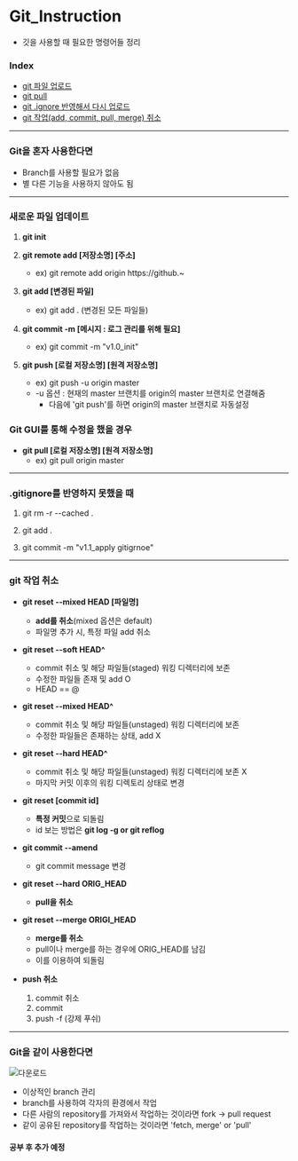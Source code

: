 # Git_Instruction
- 깃을 사용할 때 필요한 명령어들 정리

### Index
- [git 파일 업로드](https://github.com/KimUJin3359/Git_Instruction#%EC%83%88%EB%A1%9C%EC%9A%B4-%ED%8C%8C%EC%9D%BC-%EC%97%85%EB%8D%B0%EC%9D%B4%ED%8A%B8)
- [git pull](https://github.com/KimUJin3359/Git_Instruction#git-gui%EB%A5%BC-%ED%86%B5%ED%95%B4-%EC%88%98%EC%A0%95%EC%9D%84-%ED%96%88%EC%9D%84-%EA%B2%BD%EC%9A%B0)
- [git .ignore 반영해서 다시 업로드](https://github.com/KimUJin3359/Git_Instruction#gitignore%EB%A5%BC-%EB%B0%98%EC%98%81%ED%95%98%EC%A7%80-%EB%AA%BB%ED%96%88%EC%9D%84-%EB%95%8C)
- [git 작업(add, commit, pull, merge) 취소](https://github.com/KimUJin3359/Git_Instruction#git-%EC%9E%91%EC%97%85-%EC%B7%A8%EC%86%8C)

---

### Git을 혼자 사용한다면
- Branch를 사용할 필요가 없음
- 별 다른 기능을 사용하지 않아도 됨

---

### 새로운 파일 업데이트
1) **git init**

2) **git remote add [저장소명] [주소]**
   - ex) git remote add origin https://github.~

3) **git add [변경된 파일]**
   - ex) git add . (변경된 모든 파일들)

4) **git commit -m [메시지 : 로그 관리를 위해 필요]**
   - ex) git commit -m "v1.0_init"

5) **git push [로컬 저장소명] [원격 저장소명]**
   - ex) git push -u origin master
   - -u 옵션 : 현재의 master 브랜치를 origin의 master 브랜치로 연결해줌 
      - 다음에 'git push'를 하면 origin의 master 브랜치로 자동설정

### Git GUI를 통해 수정을 했을 경우
- **git pull [로컬 저장소명] [원격 저장소명]**
  - ex) git pull origin master

---

### .gitignore를 반영하지 못했을 때 
1) git rm -r --cached .

2) git add .

3) git commit -m "v1.1_apply gitigrnoe"

---

### git 작업 취소
- **git reset --mixed HEAD [파일명]**
  - **add를 취소**(mixed 옵션은 default)
  - 파일명 추가 시, 특정 파일 add 취소

- **git reset --soft HEAD^**
  - commit 취소 및 해당 파일들(staged) 워킹 디렉터리에 보존
  - 수정한 파일들 존재 및 add O
  - HEAD == @

- **git reset --mixed HEAD^**
  - commit 취소 및 해당 파일들(unstaged) 워킹 디렉터리에 보존
  - 수정한 파일들은 존재하는 상태, add X

- **git reset --hard HEAD^**
  - commit 취소 및 해당 파일들(unstaged) 워킹 디렉터리에 보존 X
  - 마지막 커밋 이후의 워킹 디렉토리 상태로 변경

- **git reset [commit id]**
  - **특정 커밋**으로 되돌림
  - id 보는 방법은 **git log -g or git reflog**

- **git commit --amend**
  - git commit message 변경

- **git reset --hard ORIG_HEAD**
  - **pull을 취소**

- **git reset --merge ORIGI_HEAD**
  - **merge를 취소**
  - pull이나 merge를 하는 경우에 ORIG_HEAD를 남김
  - 이를 이용하여 되돌림

- **push 취소**
  1) commit 취소
  2) commit
  3) push -f (강제 푸쉬)

---

### Git을 같이 사용한다면
   ![다운로드](https://user-images.githubusercontent.com/50474972/112145243-76ccb700-8c1d-11eb-8018-875fc9aea51a.png)
- 이상적인 branch 관리
- branch를 사용하여 각자의 환경에서 작업
- 다른 사람의 repository를 가져와서 작업하는 것이라면 fork -> pull request
- 같이 공유된 repository를 작업하는 것이라면 'fetch, merge' or 'pull' 

#### 공부 후 추가 예정

